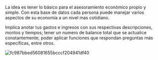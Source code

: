 La idea es tener lo básico para el asesoramiento económico propio y simple. Con esta base de datos cada persona puede manejar varios aspectos de su economía a un nivel mas cotidiano. 

Implica anotar tus gastos e ingresos con sus respectivas descripciones, montos y tiempos; tener un numero de balance total que se actualice constantemente; poder aplicar funciones que respondan preguntas más específicas, entre otros.

![fc987bbed56081655bcccf204941df40](https://github.com/user-attachments/assets/202dcce6-7d51-44b8-8169-da9a86b542d5)


